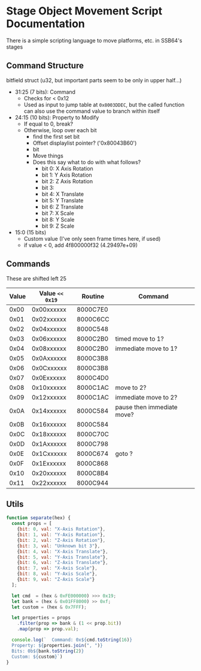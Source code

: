 # Stage Object Movement Script Documentation
There is a simple scripting language to move platforms, etc. in SSB64's stages

## Command Structure
bitfield struct (u32, but important parts seem to be only in upper half...)
* 31:25 (7 bits): Command
  * Checks for < 0x12
  * Used as input to jump table at `0x8003DDEC`, but the called function can also
  use the command value to branch within itself
* 24:15 (10 bits): Property to Modify
  * If equal to 0, break?
  * Otherwise, loop over each bit
    * find the first set bit
    * Offset displaylist pointer? ('0x80043B60')
    * bit
    * Move things
    * Does this say what to do with what follows?
      * bit 0: X Axis Rotation
      * bit 1: Y Axis Rotation
      * bit 2: Z Axis Rotation
      * bit 3:
      * bit 4: X Translate
      * bit 5: Y Translate
      * bit 6: Z Translate
      * bit 7: X Scale
      * bit 8: Y Scale
      * bit 9: Z Scale
* 15:0 (15 bits)
  * Custom value (I've only seen frame times here, if used)
  * if value < 0, add 4f800000f32 (4.29497e+09)

## Commands
These are shifted left 25

| Value | Value `<< 0x19` | Routine   | Command |
|-------|-----------------|-----------|---------|
| 0x00  | 0x00xxxxxx      | 8000C7E0  |         |
| 0x01  | 0x02xxxxxx      | 8000C6CC  |         |
| 0x02  | 0x04xxxxxx      | 8000C548  |         |
| 0x03  | 0x06xxxxxx      | 8000C2B0  | timed move to 1?  |
| 0x04  | 0x08xxxxxx      | 8000C2B0  | immediate move to 1? |
| 0x05  | 0x0Axxxxxx      | 8000C3B8  |  |
| 0x06  | 0x0Cxxxxxx      | 8000C3B8  |  |
| 0x07  | 0x0Exxxxxx      | 8000C4D0  |  |
| 0x08  | 0x10xxxxxx      | 8000C1AC  | move to 2?|
| 0x09  | 0x12xxxxxx      | 8000C1AC  | immediate move to 2? |
| 0x0A  | 0x14xxxxxx      | 8000C584  | pause then immediate move?|
| 0x0B  | 0x16xxxxxx      | 8000C584  |  |
| 0x0C  | 0x18xxxxxx      | 8000C70C  |  |
| 0x0D  | 0x1Axxxxxx      | 8000C798  |  |
| 0x0E  | 0x1Cxxxxxx      | 8000C674  | goto ?  |
| 0x0F  | 0x1Exxxxxx      | 8000C868  |  |
| 0x10  | 0x20xxxxxx      | 8000C8B4  |  |
| 0x11  | 0x22xxxxxx      | 8000C944  |  |

## Utils
```javascript
function separate(hex) {
  const props = [
    {bit: 0, val: "X-Axis Rotation"},
    {bit: 1, val: "Y-Axis Rotation"},
    {bit: 2, val: "Z-Axis Rotation"},
    {bit: 3, val: "Unknown bit 3"},
    {bit: 4, val: "X-Axis Translate"},
    {bit: 5, val: "Y-Axis Translate"},
    {bit: 6, val: "Z-Axis Translate"},
    {bit: 7, val: "X-Axis Scale"},
    {bit: 8, val: "Y-Axis Scale"},
    {bit: 9, val: "Z-Axis Scale"}
  ];

  let cmd  = (hex & 0xFE000000) >>> 0x19;
  let bank = (hex & 0x01FF8000) >> 0xf;
  let custom = (hex & 0x7FFF);

  let properties = props
    .filter(prop => bank & (1 << prop.bit))
    .map(prop => prop.val);

  console.log(`  Command: 0x${cmd.toString(16)}
  Property: ${properties.join(", ")}
  Bits: 0b${bank.toString(2)}
  Custom: ${custom}`)
}
```
